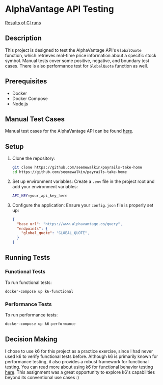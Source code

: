 # AlphaVantage API Testing

[Results of CI runs](https://github.com/seemewalkin/payrails-take-home/actions)


## Description
This project is designed to test the AlphaVantage API's `GlobalQuote` function, which retrieves real-time price information about a specific stock symbol. Manual tests cover some positive, negative, and boundary test cases. There is also performance test for `GlobalQuote` function as well.

## Prerequisites
- Docker
- Docker Compose
- Node.js

## Manual Test Cases
Manual test cases for the AlphaVantage API can be found [here](./AlphaVantage_GlobalQuote_TestCases.md).

## Setup

1. Clone the repository:
    ```bash
    git clone https://github.com/seemewalkin/payrails-take-home
    cd https://github.com/seemewalkin/payrails-take-home
    ```

2. Set up environment variables:
    Create a `.env` file in the project root and add your environment variables:
    ```bash
    API_KEY=your_api_key_here
    ```

3. Configure the application:
    Ensure your `config.json` file is properly set up:
    ```json
    {
      "base_url": "https://www.alphavantage.co/query",
      "endpoints": {
        "global_quote": "GLOBAL_QUOTE",
      }
    }
    ```

## Running Tests

### Functional Tests

To run functional tests:
```bash
docker-compose up k6-functional
```

### Performance Tests

To run performance tests:
```bash
docker-compose up k6-performance
```

## Decision Making
I chose to use k6 for this project as a practice exercise, since I had never used k6 to verify functional tests before. Although k6 is primarily known for performance testing, it also provides a robust framework for functional testing. You can read more about using k6 for functional behavior testing [here](https://k6.io/docs/examples/tutorials/get-started-with-k6/test-for-functional-behavior/). This assignment was a great opportunity to explore k6's capabilities beyond its conventional use cases :)
